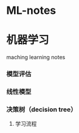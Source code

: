 # ML-notes
# 机器学习
maching learning notes

### 模型评估





### 线性模型







### 决策树（decision tree）
1. 学习流程
  




